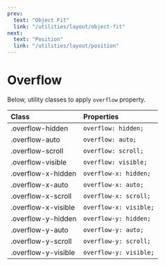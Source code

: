 ```yaml
---
prev:
  text: "Object Fit"
  link: "/utilities/layout/object-fit"
next:
  text: "Position"
  link: "/utilities/layout/position"
---
```


# Overflow

Below, utility classes to apply `overflow` property.

| Class               | Properties             |
| :------------------ | :--------------------- |
| .overflow-hidden    | `overflow: hidden;`    |
| .overflow-auto      | `overflow: auto;`      |
| .overflow-scroll    | `overflow: scroll;`    |
| .overflow-visible   | `overflow: visible;`   |
| .overflow-x-hidden  | `overflow-x: hidden;`  |
| .overflow-x-auto    | `overflow-x: auto;`    |
| .overflow-x-scroll  | `overflow-x: scroll;`  |
| .overflow-x-visible | `overflow-x: visible;` |
| .overflow-y-hidden  | `overflow-y: hidden;`  |
| .overflow-y-auto    | `overflow-y: auto;`    |
| .overflow-y-scroll  | `overflow-y: scroll;`  |
| .overflow-y-visible | `overflow-y: visible;` |
